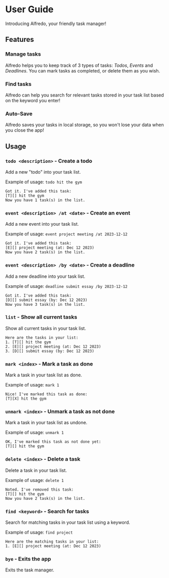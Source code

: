# User Guide
Introducing Alfredo, your friendly task manager!
## Features 

### Manage tasks

Alfredo helps you to keep track of 3 types of tasks: *Todos*, *Events* and *Deadlines*.
You can mark tasks as completed, or delete them as you wish.

### Find tasks

Alfredo can help you search for relevant tasks stored in your task list based on the keyword you enter!

### Auto-Save

Alfredo saves your tasks in local storage, so you won't lose your data when you close the app!

## Usage 

### `todo <description>` - Create a todo

Add a new "todo" into your task list.

Example of usage: `todo hit the gym`

```
Got it. I've added this task: 
[T][] hit the gym
Now you have 1 task(s) in the list.
```


### `event <description> /at <date>` - Create an event

Add a new event into your task list.

Example of usage: `event project meeting /at 2023-12-12`

```
Got it. I've added this task:
[E][] project meeting (at: Dec 12 2023)
Now you have 2 task(s) in the list.
```

### `event <description> /by <date>` - Create a deadline

Add a new deadline into your task list.

Example of usage: `deadline submit essay /by 2023-12-12`

```
Got it. I've added this task:
[D][] submit essay (by: Dec 12 2023)
Now you have 3 task(s) in the list.
```

### `list` - Show all current tasks

Show all current tasks in your task list.

```
Here are the tasks in your list:
1. [T][] hit the gym
2. [E][] project meeting (at: Dec 12 2023)
3. [D][] submit essay (by: Dec 12 2023)
```

### `mark <index>` - Mark a task as done

Mark a task in your task list as done.

Example of usage: `mark 1`

```
Nice! I've marked this task as done:
[T][X] hit the gym
```

### `unmark <index>` - Unmark a task as not done

Mark a task in your task list as undone.

Example of usage: `unmark 1`

```
OK, I've marked this task as not done yet:
[T][] hit the gym
```

### `delete <index>` - Delete a task

Delete a task in your task list.

Example of usage: `delete 1`

```
Noted. I've removed this task:
[T][] hit the gym
Now you have 2 task(s) in the list.
```

### `find <keyword>` - Search for tasks

Search for matching tasks in your task list using a keyword.

Example of usage: `find project`

```
Here are the matching tasks in your list:
1. [E][] project meeting (at: Dec 12 2023)
```

### `bye` - Exits the app

Exits the task manager.